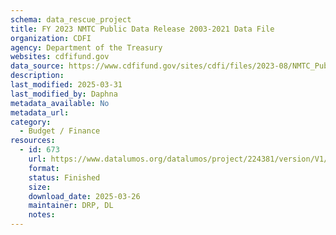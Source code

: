 ```yaml
---
schema: data_rescue_project 
title: FY 2023 NMTC Public Data Release 2003-2021 Data File
organization: CDFI
agency: Department of the Treasury
websites: cdfifund.gov
data_source: https://www.cdfifund.gov/sites/cdfi/files/2023-08/NMTC_Public_Data_Release_includes_FY_2021_Data_final.xlsx
description: 
last_modified: 2025-03-31
last_modified_by: Daphna
metadata_available: No
metadata_url: 
category:
  - Budget / Finance
resources:
  - id: 673
    url: https://www.datalumos.org/datalumos/project/224381/version/V1/view
    format: 
    status: Finished
    size: 
    download_date: 2025-03-26
    maintainer: DRP, DL
    notes: 
---
```

